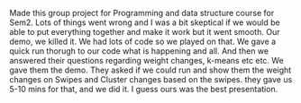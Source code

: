 Made this group project for Programming and data structure course for Sem2. Lots of things went wrong and I was a bit skeptical if we would be able to put everything together and make it work but it went smooth. Our demo, we killed it. We had lots of code so we played on that. We gave a quick run thorugh to our code what is happening and all. And then we answered their questions regarding weight changes, k-means etc etc. We gave them the demo. They asked if we could run and show them the weight changes on Swipes and Cluster changes based on the swipes. they gave us 5-10 mins for that, and we did it. I guess ours was the best presentation. 
